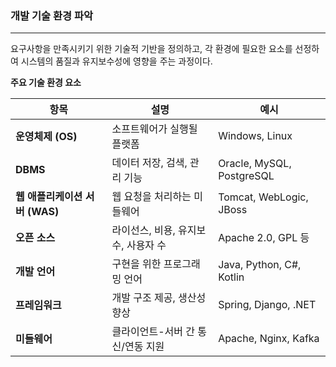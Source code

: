 ### 개발 기술 환경 파악

---

요구사항을 만족시키기 위한 기술적 기반을 정의하고, 각 환경에 필요한 요소를 선정하여 시스템의 품질과 유지보수성에 영향을 주는 과정이다.

**주요 기술 환경 요소**

| 항목 | 설명                    | 예시 |
|------|-----------------------|------|
| **운영체제 (OS)** | 소프트웨어가 실행될 플랫폼        | Windows, Linux |
| **DBMS** | 데이터 저장, 검색, 관리 기능     | Oracle, MySQL, PostgreSQL |
| **웹 애플리케이션 서버 (WAS)** | 웹 요청을 처리하는 미들웨어       | Tomcat, WebLogic, JBoss |
| **오픈 소스** | 라이선스, 비용, 유지보수, 사용자 수 | Apache 2.0, GPL 등 |
| **개발 언어** | 구현을 위한 프로그래밍 언어       | Java, Python, C#, Kotlin |
| **프레임워크** | 개발 구조 제공, 생산성 향상      | Spring, Django, .NET |
| **미들웨어** | 클라이언트-서버 간 통신/연동 지원   | Apache, Nginx, Kafka |

